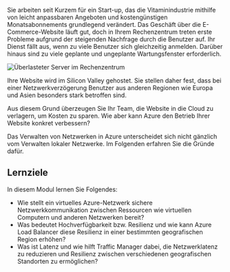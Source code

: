 Sie arbeiten seit Kurzem für ein Start-up, das die Vitaminindustrie mithilfe von leicht anpassbaren Angeboten und kostengünstigen Monatsabonnements grundlegend verändert. Das Geschäft über die E-Commerce-Website läuft gut, doch in Ihrem Rechenzentrum treten erste Probleme aufgrund der steigenden Nachfrage durch die Benutzer auf. Ihr Dienst fällt aus, wenn zu viele Benutzer sich gleichzeitig anmelden. Darüber hinaus sind zu viele geplante und ungeplante Wartungsfenster erforderlich.

![Überlasteter Server im Rechenzentrum](../media/1-heading.png)

Ihre Website wird im Silicon Valley gehostet. Sie stellen daher fest, dass bei einer Netzwerkverzögerung Benutzer aus anderen Regionen wie Europa und Asien besonders stark betroffen sind. 

Aus diesem Grund überzeugen Sie Ihr Team, die Website in die Cloud zu verlagern, um Kosten zu sparen. Wie aber kann Azure den Betrieb Ihrer Website konkret verbessern?

Das Verwalten von Netzwerken in Azure unterscheidet sich nicht gänzlich vom Verwalten lokaler Netzwerke. Im Folgenden erfahren Sie die Gründe dafür.

## <a name="learning-objectives"></a>Lernziele

In diesem Modul lernen Sie Folgendes:

- Wie stellt ein virtuelles Azure-Netzwerk sichere Netzwerkkommunikation zwischen Ressourcen wie virtuellen Computern und anderen Netzwerken bereit?
- Was bedeutet Hochverfügbarkeit bzw. Resilienz und wie kann Azure Load Balancer diese Resilienz in einer bestimmten geografischen Region erhöhen?
- Was ist Latenz und wie hilft Traffic Manager dabei, die Netzwerklatenz zu reduzieren und Resilienz zwischen verschiedenen geografischen Standorten zu ermöglichen?
